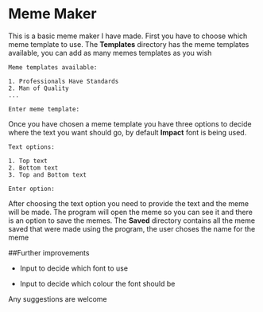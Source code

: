 # Meme Maker

This is a basic meme maker I have made.
First you have to choose which meme template to use. The **Templates** directory has the meme templates available, you can add as many memes templates as you wish

    Meme templates available:

    1. Professionals Have Standards
    2. Man of Quality
    ...

    Enter meme template:


Once you have chosen a meme template you have three options to decide where the text you want should go, by default **Impact** font is being used.


    Text options:

    1. Top text
    2. Bottom text
    3. Top and Bottom text

    Enter option:


After choosing the text option you need to provide the text and the meme will be made.
The program will open the meme so you can see it and there is an option to save the memes.
The **Saved** directory contains all the meme saved that were made using the program, the user choses the name
for the meme

##Further improvements

* Input to decide which font to use

* Input to decide which colour the font should be

Any suggestions are welcome
